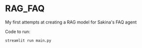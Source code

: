 # RAG_FAQ
My first attempts at creating a RAG model for Sakina's FAQ agent

Code to run:
```
streamlit run main.py
```